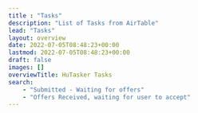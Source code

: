 ```yaml
---
title : "Tasks"
description: "List of Tasks from AirTable"
lead: "Tasks"
layout: overview
date: 2022-07-05T08:48:23+00:00
lastmod: 2022-07-05T08:48:23+00:00
draft: false
images: []
overviewTitle: HuTasker Tasks
search:
    - "Submitted - Waiting for offers"
    - "Offers Received, waiting for user to accept"
---
```


